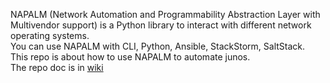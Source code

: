 NAPALM (Network Automation and Programmability Abstraction Layer with Multivendor support) is a Python library to interact with different network operating systems.  
You can use NAPALM with CLI, Python, Ansible, StackStorm, SaltStack.   
This repo is about how to use NAPALM to automate junos.   
The repo doc is in [wiki](https://github.com/ksator/junos-automation-with-NAPALM/wiki)   
